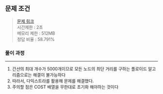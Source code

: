## 문제 조건
> <a href = "https://www.acmicpc.net/problem/14284"> 문제 링크 </a>  
> 시간제한 : 2초  
> 메모리 제한 : 512MB  
> 정답 비율 : 	58.791%

### 풀이 과정
---
1. 간선의 최대 개수가 5000개이므로 모든 노드의 최단 거리를 구하는 플로이드 알고리즘으로는 해결이 불가능하다
2. 따라서, 다익스트라를 활용해 문제를 해결했다.
3. 주의할 점은 COST 배열을 무한대로 초기화 해야하는 것이다

